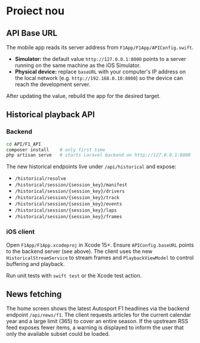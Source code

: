 # Proiect nou

## API Base URL

The mobile app reads its server address from `F1App/F1App/APIConfig.swift`.

- **Simulator:** the default value `http://127.0.0.1:8000` points to a server running on the same machine as the iOS Simulator.
- **Physical device:** replace `baseURL` with your computer's IP address on the local network (e.g. `http://192.168.0.10:8000`) so the device can reach the development server.

After updating the value, rebuild the app for the desired target.

## Historical playback API

### Backend

```bash
cd API/F1_API
composer install    # only first time
php artisan serve   # starts Laravel backend on http://127.0.0.1:8000
```

The new historical endpoints live under `/api/historical` and expose:

- `/historical/resolve`
- `/historical/session/{session_key}/manifest`
- `/historical/session/{session_key}/drivers`
- `/historical/session/{session_key}/track`
- `/historical/session/{session_key}/events`
- `/historical/session/{session_key}/laps`
- `/historical/session/{session_key}/frames`

### iOS client

Open `F1App/F1App.xcodeproj` in Xcode 15+. Ensure `APIConfig.baseURL`
points to the backend server (see above). The client uses the new
`HistoricalStreamService` to stream frames and `PlaybackViewModel` to
control buffering and playback.

Run unit tests with `swift test` or the Xcode test action.

## News fetching

The home screen shows the latest Autosport F1 headlines via the backend endpoint
`/api/news/f1`. The client requests articles for the current calendar year and a
large limit (365) to cover an entire season. If the upstream RSS feed exposes
fewer items, a warning is displayed to inform the user that only the available
subset could be loaded.
